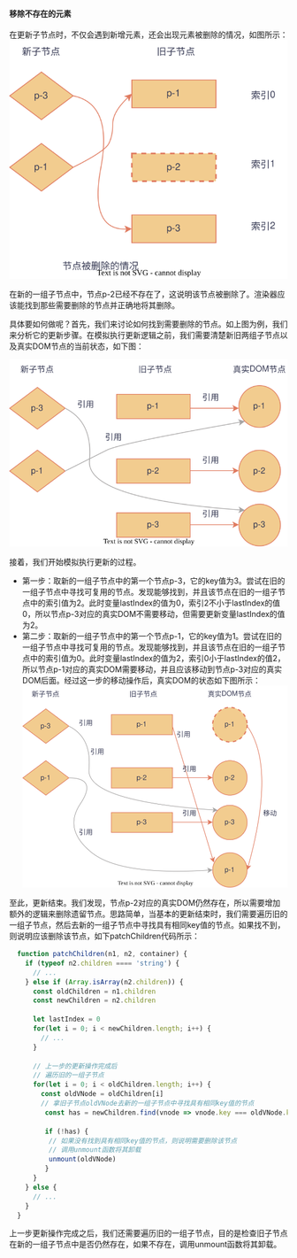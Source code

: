 #### 移除不存在的元素

在更新子节点时，不仅会遇到新增元素，还会出现元素被删除的情况，如图所示：
![节点被删除的情况.drawio.svg](../../../images/节点被删除的情况.drawio.svg '节点被删除的情况')

在新的一组子节点中，节点p-2已经不存在了，这说明该节点被删除了。渲染器应该能找到那些需要删除的节点并正确地将其删除。

具体要如何做呢？首先，我们来讨论如何找到需要删除的节点。如上图为例，我们来分析它的更新步骤。在模拟执行更新逻辑之前，我们需要清楚新旧两组子节点以及真实DOM节点的当前状态，如下图：

!['新旧两组子节点与真实DOM节点的当前状态'](../../../images/新旧两组节点与真实DOM的当前状态.drawio.svg '新旧两组子节点与真实DOM节点的当前状态')

接着，我们开始模拟执行更新的过程。

- 第一步：取新的一组子节点中的第一个节点p-3，它的key值为3。尝试在旧的一组子节点中寻找可复用的节点。发现能够找到，并且该节点在旧的一组子节点中的索引值为2。此时变量lastIndex的值为0，索引2不小于lastIndex的值0，所以节点p-3对应的真实DOM不需要移动，但需要更新变量lastIndex的值为2。
- 第二步：取新的一组子节点中的第一个节点p-1，它的key值为1。尝试在旧的一组子节点中寻找可复用的节点。发现能够找到，并且该节点在旧的一组子节点中的索引值为0。此时变量lastIndex的值为2，索引0小于lastIndex的值2，所以节点p-1对应的真实DOM需要移动，并且应该移动到节点p-3对应的真实DOM后面。经过这一步的移动操作后，真实DOM的状态如下图所示：
  ![p-1移动后真实DOM的当前状态](../../../images/p-1移动后真实DOM的当前状态.drawio.svg 'p-1移动后真实DOM的当前状态')

至此，更新结束。我们发现，节点p-2对应的真实DOM仍然存在，所以需要增加额外的逻辑来删除遗留节点。思路简单，当基本的更新结束时，我们需要遍历旧的一组子节点，然后去新的一组子节点中寻找具有相同key值的节点。如果找不到，则说明应该删除该节点，如下patchChildren代码所示：

```js
  function patchChildren(n1, n2, container) {
    if (typeof n2.children ==== 'string') {
      // ...
    } else if (Array.isArray(n2.children)) {
      const oldChildren = n1.children
      const newChildren = n2.children

      let lastIndex = 0
      for(let i = 0; i < newChildren.length; i++) {
        // ...
      }

      // 上一步的更新操作完成后
      // 遍历旧的一组子节点
      for(let i = 0; i < oldChildren.length; i++) {
        const oldVNode = oldChildren[i]
        // 拿旧子节点oldVNode去新的一组子节点中寻找具有相同key值的节点
         const has = newChildren.find(vnode => vnode.key === oldVNode.key)

         if (!has) {
          // 如果没有找到具有相同key值的节点，则说明需要删除该节点
          // 调用unmount函数将其卸载
          unmount(oldVNode)
         }
      }
    } else {
      // ...
    }
  }
```
上一步更新操作完成之后，我们还需要遍历旧的一组子节点，目的是检查旧子节点在新的一组子节点中是否仍然存在，如果不存在，调用unmount函数将其卸载。